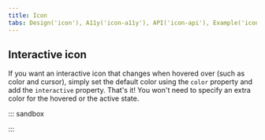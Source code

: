 ```yaml
---
title: Icon
tabs: Design('icon'), A11y('icon-a11y'), API('icon-api'), Example('icon-code'), Changelog('icon-changelog')
---
```


## Interactive icon

If you want an interactive icon that changes when hovered over (such as color and cursor), simply set the default color using the `color` property and add the `interactive` property. That's it! You won't need to specify an extra color for the hovered or the active state.

::: sandbox

<script lang="tsx">
  export Demo from 'stories/components/icon/docs/examples/interactive.tsx';
</script>

:::
